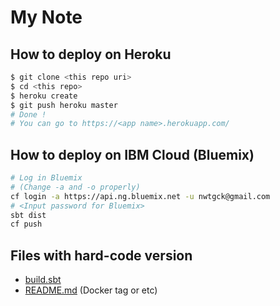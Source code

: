 # My Note

## How to deploy on Heroku

```sh
$ git clone <this repo uri>
$ cd <this repo>
$ heroku create
$ git push heroku master
# Done !
# You can go to https://<app name>.herokuapp.com/
```

## How to deploy on IBM Cloud (Bluemix)

```sh
# Log in Bluemix
# (Change -a and -o properly)
cf login -a https://api.ng.bluemix.net -u nwtgck@gmail.com
# <Input password for Bluemix>
sbt dist
cf push
```

## Files with hard-code version

* [build.sbt](build.sbt)
* [README.md](README.md) (Docker tag or etc)